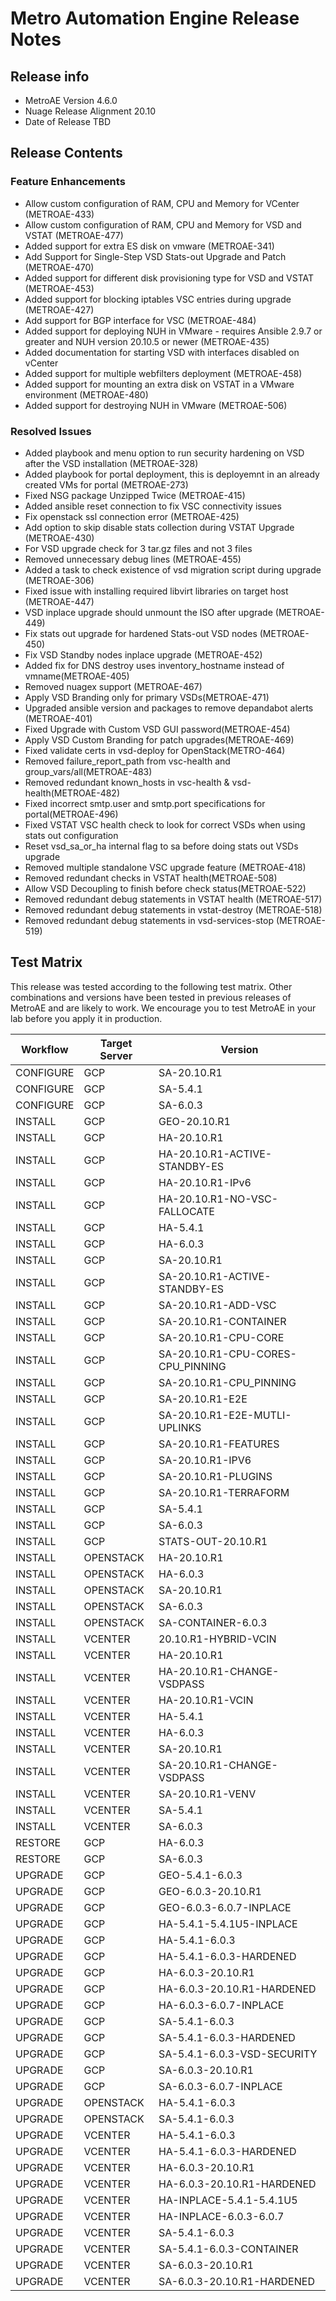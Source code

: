# Metro Automation Engine Release Notes

## Release info

* MetroAE Version 4.6.0
* Nuage Release Alignment 20.10
* Date of Release TBD

## Release Contents

### Feature Enhancements

* Allow custom configuration of RAM, CPU and Memory for VCenter (METROAE-433)
* Allow custom configuration of RAM, CPU and Memory for VSD and VSTAT (METROAE-477)
* Added support for extra ES disk on vmware (METROAE-341)
* Add Support for Single-Step VSD Stats-out Upgrade and Patch (METROAE-470)
* Added support for different disk provisioning type for VSD and VSTAT (METROAE-453)
* Added support for blocking iptables VSC entries during upgrade (METROAE-427)
* Add support for BGP interface for VSC (METROAE-484)
* Added support for deploying NUH in VMware - requires Ansible 2.9.7 or greater and NUH version 20.10.5 or newer (METROAE-435)
* Added documentation for starting VSD with interfaces disabled on vCenter
* Added support for multiple webfilters deployment (METROAE-458)
* Added support for mounting an extra disk on VSTAT in a VMware environment (METROAE-480)
* Added support for destroying NUH in VMware (METROAE-506)

### Resolved Issues

* Added playbook and menu option to run security hardening on VSD after the VSD installation (METROAE-328)
* Added playbook for portal deployment, this is deployemnt in an already created VMs for portal (METROAE-273)
* Fixed NSG package Unzipped Twice (METROAE-415)
* Added ansible reset connection to fix VSC connectivity issues
* Fix openstack ssl connection error (METROAE-425)
* Add option to skip disable stats collection during VSTAT Upgrade (METROAE-430)
* For VSD upgrade check for 3 tar.gz files and not 3 files
* Removed unnecessary debug lines (METROAE-455)
* Added a task to check existence of vsd migration script during upgrade (METROAE-306)
* Fixed issue with installing required libvirt libraries on target host (METROAE-447)
* VSD inplace upgrade should unmount the ISO after upgrade (METROAE-449)
* Fix stats out upgrade for hardened Stats-out VSD nodes (METROAE-450)
* Fix VSD Standby nodes inplace upgrade (METROAE-452)
* Added fix for DNS destroy uses inventory_hostname instead of vmname(METROAE-405)
* Removed nuagex support (METROAE-467)
* Apply VSD Branding only for primary VSDs(METROAE-471)
* Upgraded ansible version and packages to remove depandabot alerts (METROAE-401)
* Fixed Upgrade with Custom VSD GUI password(METROAE-454)
* Apply VSD Custom Branding for patch upgrades(METROAE-469)
* Fixed validate certs in vsd-deploy for OpenStack(METRO-464)
* Removed failure_report_path from vsc-health and group_vars/all(METROAE-483)
* Removed redundant known_hosts in vsc-health & vsd-health(METROAE-482)
* Fixed incorrect smtp.user and smtp.port specifications for portal(METROAE-496)
* Fixed VSTAT VSC health check to look for correct VSDs when using stats out configuration
* Reset vsd_sa_or_ha internal flag to sa before doing stats out VSDs upgrade
* Removed multiple standalone VSC upgrade feature (METROAE-418)
* Removed redundant checks in VSTAT health(METROAE-508)
* Allow VSD Decoupling to finish before check status(METROAE-522)
* Removed redundant debug statements in VSTAT health (METROAE-517)
* Removed redundant debug statements in vstat-destroy (METROAE-518)
* Removed redundant debug statements in vsd-services-stop (METROAE-519)

## Test Matrix

This release was tested according to the following test matrix. Other combinations and versions have been tested in previous releases of MetroAE and are likely to work. We encourage you to test MetroAE in your lab before you apply it in production.

Workflow   | Target Server   | Version
---------- | --------------- | --------------------
CONFIGURE  | GCP             | SA-20.10.R1         
CONFIGURE  | GCP             | SA-5.4.1            
CONFIGURE  | GCP             | SA-6.0.3            
INSTALL    | GCP             | GEO-20.10.R1        
INSTALL    | GCP             | HA-20.10.R1         
INSTALL    | GCP             | HA-20.10.R1-ACTIVE-STANDBY-ES
INSTALL    | GCP             | HA-20.10.R1-IPv6    
INSTALL    | GCP             | HA-20.10.R1-NO-VSC-FALLOCATE
INSTALL    | GCP             | HA-5.4.1            
INSTALL    | GCP             | HA-6.0.3            
INSTALL    | GCP             | SA-20.10.R1         
INSTALL    | GCP             | SA-20.10.R1-ACTIVE-STANDBY-ES
INSTALL    | GCP             | SA-20.10.R1-ADD-VSC
INSTALL    | GCP             | SA-20.10.R1-CONTAINER
INSTALL    | GCP             | SA-20.10.R1-CPU-CORE
INSTALL    | GCP             | SA-20.10.R1-CPU-CORES-CPU_PINNING
INSTALL    | GCP             | SA-20.10.R1-CPU_PINNING
INSTALL    | GCP             | SA-20.10.R1-E2E     
INSTALL    | GCP             | SA-20.10.R1-E2E-MUTLI-UPLINKS
INSTALL    | GCP             | SA-20.10.R1-FEATURES
INSTALL    | GCP             | SA-20.10.R1-IPV6    
INSTALL    | GCP             | SA-20.10.R1-PLUGINS
INSTALL    | GCP             | SA-20.10.R1-TERRAFORM
INSTALL    | GCP             | SA-5.4.1            
INSTALL    | GCP             | SA-6.0.3            
INSTALL    | GCP             | STATS-OUT-20.10.R1  
INSTALL    | OPENSTACK       | HA-20.10.R1         
INSTALL    | OPENSTACK       | HA-6.0.3            
INSTALL    | OPENSTACK       | SA-20.10.R1         
INSTALL    | OPENSTACK       | SA-6.0.3            
INSTALL    | OPENSTACK       | SA-CONTAINER-6.0.3  
INSTALL    | VCENTER         | 20.10.R1-HYBRID-VCIN
INSTALL    | VCENTER         | HA-20.10.R1         
INSTALL    | VCENTER         | HA-20.10.R1-CHANGE-VSDPASS
INSTALL    | VCENTER         | HA-20.10.R1-VCIN    
INSTALL    | VCENTER         | HA-5.4.1            
INSTALL    | VCENTER         | HA-6.0.3            
INSTALL    | VCENTER         | SA-20.10.R1         
INSTALL    | VCENTER         | SA-20.10.R1-CHANGE-VSDPASS
INSTALL    | VCENTER         | SA-20.10.R1-VENV    
INSTALL    | VCENTER         | SA-5.4.1            
INSTALL    | VCENTER         | SA-6.0.3            
RESTORE    | GCP             | HA-6.0.3            
RESTORE    | GCP             | SA-6.0.3            
UPGRADE    | GCP             | GEO-5.4.1-6.0.3     
UPGRADE    | GCP             | GEO-6.0.3-20.10.R1  
UPGRADE    | GCP             | GEO-6.0.3-6.0.7-INPLACE
UPGRADE    | GCP             | HA-5.4.1-5.4.1U5-INPLACE
UPGRADE    | GCP             | HA-5.4.1-6.0.3      
UPGRADE    | GCP             | HA-5.4.1-6.0.3-HARDENED
UPGRADE    | GCP             | HA-6.0.3-20.10.R1   
UPGRADE    | GCP             | HA-6.0.3-20.10.R1-HARDENED
UPGRADE    | GCP             | HA-6.0.3-6.0.7-INPLACE
UPGRADE    | GCP             | SA-5.4.1-6.0.3      
UPGRADE    | GCP             | SA-5.4.1-6.0.3-HARDENED
UPGRADE    | GCP             | SA-5.4.1-6.0.3-VSD-SECURITY
UPGRADE    | GCP             | SA-6.0.3-20.10.R1   
UPGRADE    | GCP             | SA-6.0.3-6.0.7-INPLACE
UPGRADE    | OPENSTACK       | HA-5.4.1-6.0.3      
UPGRADE    | OPENSTACK       | SA-5.4.1-6.0.3      
UPGRADE    | VCENTER         | HA-5.4.1-6.0.3      
UPGRADE    | VCENTER         | HA-5.4.1-6.0.3-HARDENED
UPGRADE    | VCENTER         | HA-6.0.3-20.10.R1   
UPGRADE    | VCENTER         | HA-6.0.3-20.10.R1-HARDENED
UPGRADE    | VCENTER         | HA-INPLACE-5.4.1-5.4.1U5
UPGRADE    | VCENTER         | HA-INPLACE-6.0.3-6.0.7
UPGRADE    | VCENTER         | SA-5.4.1-6.0.3      
UPGRADE    | VCENTER         | SA-5.4.1-6.0.3-CONTAINER
UPGRADE    | VCENTER         | SA-6.0.3-20.10.R1   
UPGRADE    | VCENTER         | SA-6.0.3-20.10.R1-HARDENED
